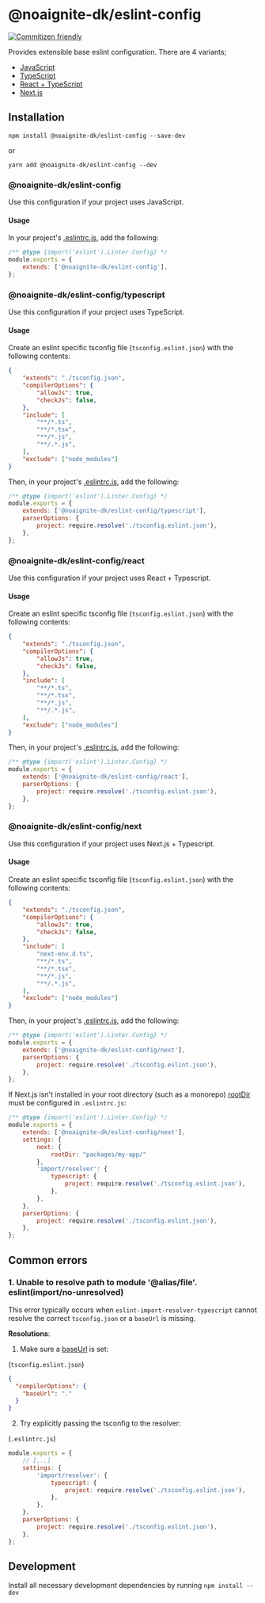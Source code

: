 # @noaignite-dk/eslint-config

[![Commitizen friendly](https://img.shields.io/badge/commitizen-friendly-brightgreen.svg)](http://commitizen.github.io/cz-cli/)

Provides extensible base eslint configuration. There are 4 variants;

- [JavaScript](#noaignite-dkeslint-config-1)
- [TypeScript](#noaignite-dkeslint-configtypescript)
- [React + TypeScript](#noaignite-dkeslint-configreact)
- [Next.js](#noaignite-dkeslint-confignext)

## Installation

`npm install @noaignite-dk/eslint-config --save-dev`

or

`yarn add @noaignite-dk/eslint-config --dev`

### @noaignite-dk/eslint-config

Use this configuration if your project uses JavaScript.

#### Usage

In your project's [.eslintrc.js](https://eslint.org/docs/user-guide/configuring), add the following:

```js
/** @type {import('eslint').Linter.Config} */
module.exports = {
	extends: ['@noaignite-dk/eslint-config'],
};
```

### @noaignite-dk/eslint-config/typescript

Use this configuration if your project uses TypeScript.

#### Usage

Create an eslint specific tsconfig file (`tsconfig.eslint.json`) with the following contents:

```json
{
	"extends": "./tsconfig.json",
	"compilerOptions": {
		"allowJs": true,
		"checkJs": false,
	},
	"include": [
		"**/*.ts",
		"**/*.tsx",
		"**/*.js",
		"**/.*.js",
	],
	"exclude": ["node_modules"]
}
```

Then, in your project's [.eslintrc.js](https://eslint.org/docs/user-guide/configuring), add the following:

```js
/** @type {import('eslint').Linter.Config} */
module.exports = {
	extends: ['@noaignite-dk/eslint-config/typescript'],
	parserOptions: {
		project: require.resolve('./tsconfig.eslint.json'),
	},
};
```

### @noaignite-dk/eslint-config/react

Use this configuration if your project uses React + Typescript.

#### Usage

Create an eslint specific tsconfig file (`tsconfig.eslint.json`) with the following contents:

```json
{
	"extends": "./tsconfig.json",
	"compilerOptions": {
		"allowJs": true,
		"checkJs": false,
	},
	"include": [
		"**/*.ts",
		"**/*.tsx",
		"**/*.js",
		"**/.*.js",
	],
	"exclude": ["node_modules"]
}
```

Then, in your project's [.eslintrc.js](https://eslint.org/docs/user-guide/configuring), add the following:

```js
/** @type {import('eslint').Linter.Config} */
module.exports = {
	extends: ['@noaignite-dk/eslint-config/react'],
	parserOptions: {
		project: require.resolve('./tsconfig.eslint.json'),
	},
};
```

### @noaignite-dk/eslint-config/next

Use this configuration if your project uses Next.js + Typescript.

#### Usage

Create an eslint specific tsconfig file (`tsconfig.eslint.json`) with the following contents:

```json
{
	"extends": "./tsconfig.json",
	"compilerOptions": {
		"allowJs": true,
		"checkJs": false,
	},
	"include": [
		"next-env.d.ts",
		"**/*.ts",
		"**/*.tsx",
		"**/*.js",
		"**/.*.js",
	],
	"exclude": ["node_modules"]
}
```

Then, in your project's [.eslintrc.js](https://eslint.org/docs/user-guide/configuring), add the following:

```js
/** @type {import('eslint').Linter.Config} */
module.exports = {
	extends: ['@noaignite-dk/eslint-config/next'],
	parserOptions: {
		project: require.resolve('./tsconfig.eslint.json'),
	},
};
```

If Next.js isn't installed in your root directory (such as a monorepo) [rootDir](https://nextjs.org/docs/basic-features/eslint#rootdir) must be configured in `.eslintrc.js`:

```js
/** @type {import('eslint').Linter.Config} */
module.exports = {
	extends: ['@noaignite-dk/eslint-config/next'],
	settings: {
		next: {
			rootDir: "packages/my-app/"
		},
		'import/resolver': {
			typescript: {
				project: require.resolve('./tsconfig.eslint.json'),
			},
		},
	},
	parserOptions: {
		project: require.resolve('./tsconfig.eslint.json'),
	},
};
```

## Common errors

### 1. Unable to resolve path to module '@alias/file'. eslint(import/no-unresolved)

This error typically occurs when `eslint-import-resolver-typescript` cannot resolve the correct `tsconfig.json` or a `baseUrl` is missing.

**Resolutions**:
1. Make sure a [baseUrl](https://www.typescriptlang.org/tsconfig#baseUrl) is set:

(`tsconfig.eslint.json`)
```json
{
  "compilerOptions": {
    "baseUrl": "."
  }
}
```

2. Try explicitly passing the tsconfig to the resolver:

(`.eslintrc.js`)
```js
module.exports = {
	// [...]
	settings: {
		'import/resolver': {
			typescript: {
				project: require.resolve('./tsconfig.eslint.json'),
			},
		},
	},
	parserOptions: {
		project: require.resolve('./tsconfig.eslint.json'),
	},
};
```

## Development

Install all necessary development dependencies by running `npm install --dev`
